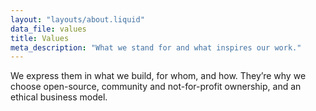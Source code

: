 ```yaml
---
layout: "layouts/about.liquid"
data_file: values
title: Values
meta_description: "What we stand for and what inspires our work."
---
```


We express them in what we build, for whom, and how. They’re why we choose open-source, community and not-for-profit ownership, and an ethical business model.

